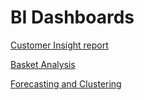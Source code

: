 # BI Dashboards

[Customer Insight report](https://github.com/khanhbrandy/BI_Dashboard/blob/master/Customer%20Insight%20report/Customer%20insight.pdf) <br/>

[Basket Analysis](https://github.com/khanhbrandy/BI_Dashboard/blob/master/Basket%20Analysis/Basket%20analysis.pdf) <br/>

[Forecasting and Clustering](https://github.com/khanhbrandy/BI_Dashboard/blob/master/Forecasting%20and%20Clustering/Forecasting%20and%20Clustering.pdf) <br/>
